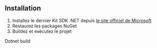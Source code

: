 ## Installation

1. Installez le dernier Kit SDK .NET depuis [le site officiel de Microsoft](https://dotnet.microsoft.com/fr-fr/download)
2. Restaurez les packages NuGet
3. Buildez et exécutez le projet

Dotnet build